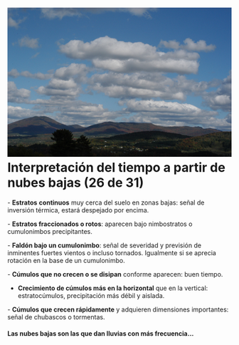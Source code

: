 # ![Estratocúmulos](img/stratocu2.jpg)Interpretación del tiempo a partir de nubes bajas (26 de 31)

\- **Estratos** **continuos** muy cerca del suelo en zonas bajas: señal de inversión térmica, estará despejado por encima.

\- **Estratos fraccionados o rotos**: aparecen bajo nimbostratos o cumulonimbos precipitantes.

\- **Faldón bajo un cumulonimbo**: señal de severidad y previsión de inminentes fuertes vientos o incluso tornados. Igualmente si se aprecia rotación en la base de un cumulonimbo.  

\- **Cúmulos que no crecen o se disipan** conforme aparecen: buen tiempo.  

- **Crecimiento de cúmulos más en la horizontal** que en la vertical: estratocúmulos, precipitación más débil y aislada.  

\- **Cúmulos que crecen rápidamente** y adquieren dimensiones importantes: señal de chubascos o tormentas.  

#### Las nubes bajas son las que dan lluvias con más frecuencia...  

